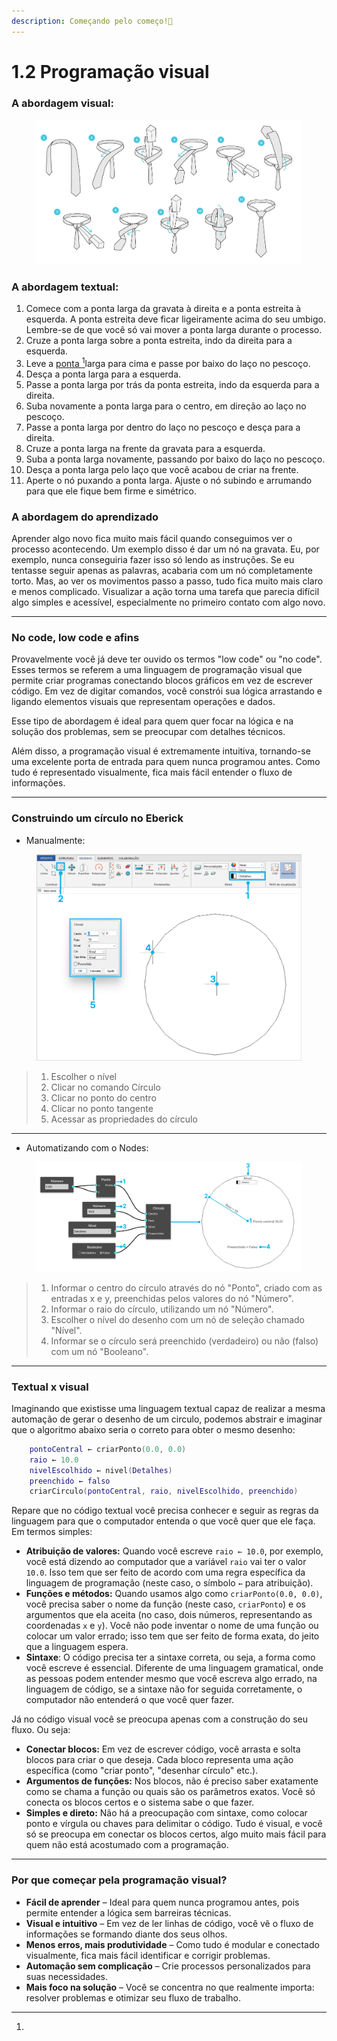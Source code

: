 ```yaml
---
description: Começando pelo começo!📝
---
```


# 1.2 Programação visual

### A abordagem visual:

<figure><img src="../.gitbook/assets/image.png" alt=""><figcaption></figcaption></figure>

### A abordagem textual:

1. Comece com a ponta larga da gravata à direita e a ponta estreita à esquerda. A ponta estreita deve ficar ligeiramente acima do seu umbigo. Lembre-se de que você só vai mover a ponta larga durante o processo.
2. Cruze a ponta larga sobre a ponta estreita, indo da direita para a esquerda.
3. Leve a [ponta ](#user-content-fn-1)[^1]larga para cima e passe por baixo do laço no pescoço.
4. Desça a ponta larga para a esquerda.
5. Passe a ponta larga por trás da ponta estreita, indo da esquerda para a direita.
6. Suba novamente a ponta larga para o centro, em direção ao laço no pescoço.
7. Passe a ponta larga por dentro do laço no pescoço e desça para a direita.
8. Cruze a ponta larga na frente da gravata para a esquerda.
9. Suba a ponta larga novamente, passando por baixo do laço no pescoço.
10. Desça a ponta larga pelo laço que você acabou de criar na frente.
11. Aperte o nó puxando a ponta larga. Ajuste o nó subindo e arrumando para que ele fique bem firme e simétrico.

### A abordagem do aprendizado

Aprender algo novo fica muito mais fácil quando conseguimos ver o processo acontecendo. Um exemplo disso é dar um nó na gravata. Eu, por exemplo, nunca conseguiria fazer isso só lendo as instruções. Se eu tentasse seguir apenas as palavras, acabaria com um nó completamente torto. Mas, ao ver os movimentos passo a passo, tudo fica muito mais claro e menos complicado. Visualizar a ação torna uma tarefa que parecia difícil algo simples e acessível, especialmente no primeiro contato com algo novo.

***

### No code, low code e afins

Provavelmente você já deve ter ouvido os termos "low code" ou "no code". Esses termos se referem a uma linguagem de programação visual que permite criar programas conectando blocos gráficos em vez de escrever código. Em vez de digitar comandos, você constrói sua lógica arrastando e ligando elementos visuais que representam operações e dados.

Esse tipo de abordagem é ideal para quem quer focar na lógica e na solução dos problemas, sem se preocupar com detalhes técnicos.

Além disso, a programação visual é extremamente intuitiva, tornando-se uma excelente porta de entrada para quem nunca programou antes. Como tudo é representado visualmente, fica mais fácil entender o fluxo de informações.

***

### Construindo um círculo no Eberick

* Manualmente:

<figure><img src="../.gitbook/assets/image (4).png" alt=""><figcaption></figcaption></figure>

> 1. Escolher o nível
> 2. Clicar no comando Círculo&#x20;
> 3. Clicar no ponto do centro&#x20;
> 4. Clicar no ponto tangente
> 5. Acessar as propriedades do círculo

***

* Automatizando com o Nodes:

<figure><img src="../.gitbook/assets/image (5).png" alt=""><figcaption></figcaption></figure>

> 1. Informar o centro do círculo através do nó "Ponto", criado com as entradas x e y, preenchidas pelos valores do nó "Número".
> 2. Informar o raio do círculo, utilizando um nó "Número".&#x20;
> 3. Escolher o nível do desenho com um nó de seleção chamado "Nível".&#x20;
> 4. Informar se o círculo será preenchido (verdadeiro) ou não (falso) com um nó "Booleano".

***

### Textual x visual

Imaginando que existisse uma linguagem textual capaz de realizar a mesma automação de gerar o desenho de um circulo, podemos abstrair e imaginar que o algoritmo abaixo seria o correto para obter o mesmo desenho:&#x20;

```lua
    pontoCentral ← criarPonto(0.0, 0.0)
    raio ← 10.0
    nivelEscolhido ← nivel(Detalhes)
    preenchido ← falso
    criarCirculo(pontoCentral, raio, nivelEscolhido, preenchido)
```

Repare que no código textual você precisa conhecer e seguir as regras da linguagem para que o computador entenda o que você quer que ele faça. Em termos simples:

* **Atribuição de valores:** Quando você escreve `raio ← 10.0`, por exemplo, você está dizendo ao computador que a variável `raio` vai ter o valor `10.0`. Isso tem que ser feito de acordo com uma regra específica da linguagem de programação (neste caso, o símbolo `←` para atribuição).
* **Funções e métodos:** Quando usamos algo como `criarPonto(0.0, 0.0)`, você precisa saber o nome da função (neste caso, `criarPonto`) e os argumentos que ela aceita (no caso, dois números, representando as coordenadas `x` e `y`). Você não pode inventar o nome de uma função ou colocar um valor errado; isso tem que ser feito de forma exata, do jeito que a linguagem espera.
* **Sintaxe**: O código precisa ter a sintaxe correta, ou seja, a forma como você escreve é essencial. Diferente de uma linguagem gramatical, onde as pessoas podem entender mesmo que você escreva algo errado, na linguagem de código, se a sintaxe não for seguida corretamente, o computador não entenderá o que você quer fazer.



Já no código visual você se preocupa apenas com a construção do seu fluxo. Ou seja:&#x20;

* **Conectar blocos:** Em vez de escrever código, você arrasta e solta blocos para criar o que deseja. Cada bloco representa uma ação específica (como "criar ponto", "desenhar círculo" etc.).
* **Argumentos de funções:** Nos blocos, não é preciso saber exatamente como se chama a função ou quais são os parâmetros exatos. Você só conecta os blocos certos e o sistema sabe o que fazer.
* **Simples e direto:** Não há a preocupação com sintaxe, como colocar ponto e vírgula ou chaves para delimitar o código. Tudo é visual, e você só se preocupa em conectar os blocos certos, algo muito mais fácil para quem não está acostumado com a programação.

***

### Por que começar pela programação visual?&#x20;

* **Fácil de aprender** – Ideal para quem nunca programou antes, pois permite entender a lógica sem barreiras técnicas.
* **Visual e intuitivo** – Em vez de ler linhas de código, você vê o fluxo de informações se formando diante dos seus olhos.
* **Menos erros, mais produtividade** – Como tudo é modular e conectado visualmente, fica mais fácil identificar e corrigir problemas.
* **Automação sem complicação** – Crie processos personalizados para suas necessidades.
* **Mais foco na solução** – Você se concentra no que realmente importa: resolver problemas e otimizar seu fluxo de trabalho.



[^1]: 
